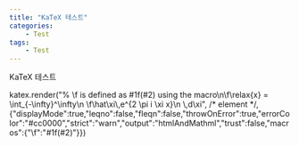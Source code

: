 ```yaml
---
title: "KaTeX 테스트"
categories:
    - Test
tags:
    - Test
---
```

KaTeX 테스트

katex.render("% \\f is defined as #1f(#2) using the macro\n\\f\\relax{x} = \\int_{-\\infty}^\\infty\n    \\f\\hat\\xi\\,e^{2 \\pi i \\xi x}\n    \\,d\\xi", /* element */, {"displayMode":true,"leqno":false,"fleqn":false,"throwOnError":true,"errorColor":"#cc0000","strict":"warn","output":"htmlAndMathml","trust":false,"macros":{"\\f":"#1f(#2)"}})
